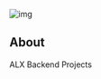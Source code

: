 ![img](https://assets.imaginablefutures.com/media/images/ALX_Logo.max-200x150.png)

## About

ALX Backend Projects
